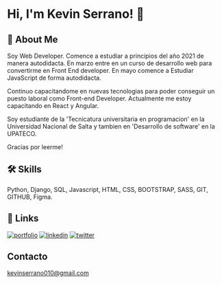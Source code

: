 # Hi, I'm Kevin Serrano! 👋


## 🚀 About Me
Soy Web Developer. Comence a estudiar a principios del año 2021 de manera autodidacta. En marzo entre en un curso de desarrollo web para convertirme en Front End developer. En mayo comence a Estudiar JavaScript de forma autodidacta.

Continuo capacitandome en nuevas tecnologias para poder conseguir un puesto laboral como Front-end Developer. Actualmente me estoy capacitando en React y Angular.

Soy estudiante de la 'Tecnicatura universitaria en programacion' en la Universidad Nacional de Salta y tambien en 'Desarrollo de software' en la UPATECO.

Gracias por leerme!


## 🛠 Skills
Python, Django, SQL, Javascript, HTML, CSS, BOOTSTRAP, SASS, GIT, GITHUB, Figma.


## 🔗 Links
[![portfolio](https://img.shields.io/badge/my_portfolio-000?style=for-the-badge&logo=ko-fi&logoColor=white)](#)
[![linkedin](https://img.shields.io/badge/linkedin-0A66C2?style=for-the-badge&logo=linkedin&logoColor=white)](https://www.linkedin.com/in/kevin-serrano-86711a231/)
[![twitter](https://img.shields.io/badge/twitter-1DA1F2?style=for-the-badge&logo=twitter&logoColor=white)](https://twitter.com/kev_code_)


## Contacto

kevinserrano010@gmail.com
